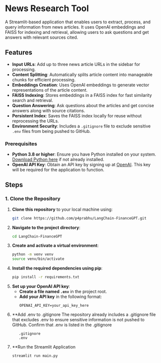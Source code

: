 # News Research Tool
A Streamlit-based application that enables users to extract, process, and query information from news articles. It uses OpenAI embeddings and FAISS for indexing and retrieval, allowing users to ask questions and get answers with relevant sources cited.

## Features

- **Input URLs**: Add up to three news article URLs in the sidebar for processing.
- **Content Splitting**: Automatically splits article content into manageable chunks for efficient processing.
- **Embeddings Creation**: Uses OpenAI embeddings to generate vector representations of the article content.
- **FAISS Indexing**: Stores embeddings in a FAISS index for fast similarity search and retrieval.
- **Question Answering**: Ask questions about the articles and get concise answers along with source citations.
- **Persistent Index**: Saves the FAISS index locally for reuse without reprocessing the URLs.
- **Environment Security**: Includes a `.gitignore` file to exclude sensitive `.env` files from being pushed to GitHub.

### Prerequisites

- **Python 3.8 or higher**: Ensure you have Python installed on your system. [Download Python here](https://www.python.org/downloads/) if not already installed.
- **OpenAI API Key**: Obtain an API key by signing up at [OpenAI](https://openai.com/). This key will be required for the application to function.

## Steps
### 1. Clone the Repository
1. **Clone this repository** to your local machine using:
   ```bash
   git clone https://github.com/p4prabhu/LangChain-FinanceGPT.git
2. **Navigate to the project directory**:
   ```bash
   cd LangChain-FinanceGPT
3. **Create and activate a virtual environment**:
   ```bash
   python -m venv venv
   source venv/bin/activate
4. **Install the required dependencies using pip**:
   ```bash
   pip install -r requirements.txt
5. **Set up your OpenAI API key**:
   - **Create a file named `.env`** in the project root.
   - **Add your API key** in the following format:
     ```plaintext
     OPENAI_API_KEY=your_api_key_here
     ```
6. **Add .env to .gitignore
   The repository already includes a .gitignore file that excludes .env to ensure sensitive information is not pushed to GitHub. Confirm that .env is listed in the .gitignore      
    ```plaintext
       .gitignore
       .env
     ```
7. **Run the Streamlit Application
   ```bash
   streamlit run main.py
   
   
   




  

